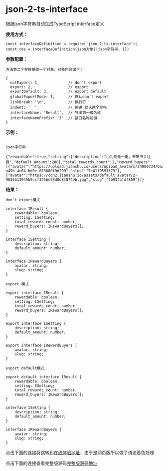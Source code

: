 # json-2-ts-interface
根据json字符串自动生成TypeScript interface定义

**使用方式：**
````
const interfaceDefinition = require('json-2-ts-interface');
const res = interfaceDefinition(json对象||json字符串, {})
````
**参数配置：**
````
方法第二个参数接收一个对象，对象内容如下：

{
  notExport: 1,             // don't export
  export: 2,                // export
  exportDefault: 3,         // export default
  globalExportMode: 1,      // 默认don't export
  linkBreak: '\n',          // 换行符
  indent: '  ',             // 缩进 默认两个空格
  interfaceName: 'Result',  // 导出第一级名称
  interfaceNamePrefix: 'I' ,// 接口名称前缀
}
````
**示例：**
```

json字符串

{"rewardable":true,"setting":{"description":"小礼物走一走，来简书关注我","default_amount":200},"total_rewards_count":2,"reward_buyers":[{"avatar":"https://upload.jianshu.io/users/upload_avatars/24980734/6a3c4ca0-a49b-4c04-bd0e-873680f9d299","slug":"7e41f9591579"},{"avatar":"https://cdn2.jianshu.io/assets/default_avatar/2-9636b13945b9ccf345bc98d0d81074eb.jpg","slug":"2b934bfdf859"}]}
```

**结果：**
````
don't export模式

interface IResult {
    rewardable: boolean;
    setting: ISetting;
    total_rewards_count: number;
    reward_buyers: IRewardBuyers[];
}

interface ISetting {
    description: string;
    default_amount: number;
}

interface IRewardBuyers {
    avatar: string;
    slug: string;
}
````

````
export 模式

export interface IResult {
    rewardable: boolean;
    setting: ISetting;
    total_rewards_count: number;
    reward_buyers: IRewardBuyers[];
}

export interface ISetting {
    description: string;
    default_amount: number;
}

export interface IRewardBuyers {
    avatar: string;
    slug: string;
}
````

````
export default模式

export default interface IResult {
    rewardable: boolean;
    setting: ISetting;
    total_rewards_count: number;
    reward_buyers: IRewardBuyers[];
}

interface ISetting {
    description: string;
    default_amount: number;
}

interface IRewardBuyers {
    avatar: string;
    slug: string;
}
````


点击下面的连接将跳转到[在线体验地址](https://etctest.cyzl.com/hello_json 'HelloJSON')，由于是网页版所以做了语法着色处理

点击下面的连接查看完整版源码[完整版源码地址](https://github.com/llf137224350/hello_json 'HelloJSON')
